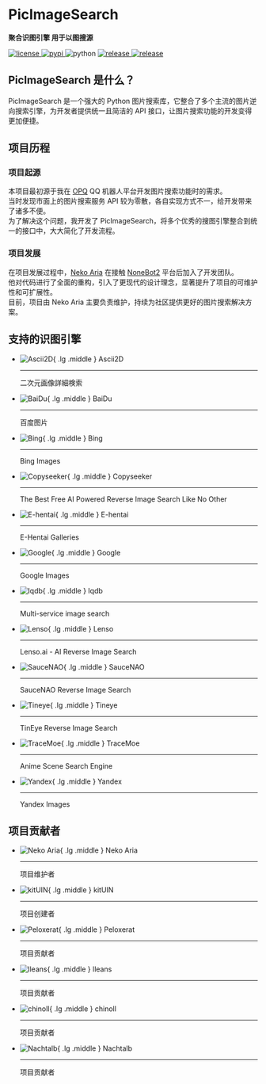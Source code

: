 # PicImageSearch

**聚合识图引擎 用于以图搜源**

<a href="https://raw.githubusercontent.com/kitUIN/PicImageSearch/master/LICENSE">
<img
    src="https://img.shields.io/github/license/kitUIN/PicImageSearch"
    alt="license"
/>
</a>
<a href="https://pypi.python.org/pypi/PicImageSearch">
<img src="https://img.shields.io/pypi/v/PicImageSearch" alt="pypi"/>
</a>
<img src="https://img.shields.io/badge/python-3.9+-blue" alt="python"/>
<a href="https://github.com/kitUIN/PicImageSearch/releases">
<img
    src="https://img.shields.io/github/v/release/kitUIN/PicImageSearch"
    alt="release"
/>
</a>
<a href="https://github.com/kitUIN/PicImageSearch/issues">
<img
    src="https://img.shields.io/github/issues/kitUIN/PicImageSearch"
    alt="release"
/>
</a>

## PicImageSearch 是什么？

PicImageSearch 是一个强大的 Python 图片搜索库，它整合了多个主流的图片逆向搜索引擎，为开发者提供统一且简洁的 API 接口，让图片搜索功能的开发变得更加便捷。

## 项目历程

### 项目起源

本项目最初源于我在 [OPQ](https://github.com/opq-osc/OPQ) QQ 机器人平台开发图片搜索功能时的需求。  
当时发现市面上的图片搜索服务 API 较为零散，各自实现方式不一，给开发带来了诸多不便。  
为了解决这个问题，我开发了 PicImageSearch，将多个优秀的搜图引擎整合到统一的接口中，大大简化了开发流程。

### 项目发展

在项目发展过程中，[Neko Aria](https://github.com/NekoAria) 在接触 [NoneBot2](https://github.com/nonebot/nonebot2) 平台后加入了开发团队。  
他对代码进行了全面的重构，引入了更现代的设计理念，显著提升了项目的可维护性和可扩展性。  
目前，项目由 Neko Aria 主要负责维护，持续为社区提供更好的图片搜索解决方案。

## 支持的识图引擎

<div class="grid cards" markdown>

- ![Ascii2D](images/ascii2d.png){ .lg .middle } Ascii2D

    ---

    二次元画像詳細検索

- ![BaiDu](images/baidu.png){ .lg .middle } BaiDu

    ---

    百度图片

- ![Bing](images/bing.png){ .lg .middle } Bing

    ---

    Bing Images

- ![Copyseeker](images/copyseeker.png){ .lg .middle } Copyseeker

    ---

    The Best Free AI Powered Reverse Image Search Like No Other

- ![E-hentai](images/e-hentai.png){ .lg .middle } E-hentai

    ---

    E-Hentai Galleries

- ![Google](images/google.png){ .lg .middle } Google

    ---

    Google Images

- ![Iqdb](images/iqdb.png){ .lg .middle } Iqdb

    ---

    Multi-service image search

- ![Lenso](images/lenso.png){ .lg .middle } Lenso

    ---

  Lenso.ai - AI Reverse Image Search

- ![SauceNAO](images/saucenao.png){ .lg .middle } SauceNAO

    ---

    SauceNAO Reverse Image Search

- ![Tineye](images/tineye.png){ .lg .middle } Tineye

    ---

    TinEye Reverse Image Search

- ![TraceMoe](images/tracemoe.png){ .lg .middle } TraceMoe

    ---

    Anime Scene Search Engine

- ![Yandex](images/yandex.png){ .lg .middle } Yandex

    ---

    Yandex Images

</div>

## 项目贡献者

<div class="grid cards" markdown>

- ![Neko Aria](https://github.com/NekoAria.png){ .lg .middle } Neko Aria

    ---

    项目维护者

- ![kitUIN](https://github.com/kitUIN.png){ .lg .middle } kitUIN

    ---

    项目创建者

- ![Peloxerat](https://github.com/Peloxerat.png){ .lg .middle } Peloxerat

    ---

    项目贡献者

- ![lleans](https://github.com/lleans.png){ .lg .middle } lleans

    ---

    项目贡献者

- ![chinoll](https://github.com/chinoll.png){ .lg .middle } chinoll

    ---

    项目贡献者

- ![Nachtalb](https://github.com/Nachtalb.png){ .lg .middle } Nachtalb

    ---

    项目贡献者

</div>
